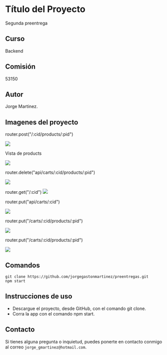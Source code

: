 # Título del Proyecto

Segunda preentrega

## Curso
Backend 

## Comisión
53150

## Autor
Jorge Martinez.

## Imagenes del proyecto

router.post("/:cid/products/:pid")

![](./segunda_pre_entrega/src/public/img/Captura%20de%20pantalla%202024-05-24%20a%20la(s)%206.05.22 p. m..png)

Vista de products

![](./segunda_pre_entrega/src/public/img/Captura%20de%20pantalla%202024-05-24%20a%20la(s)%206.29.24 p. m..png)

router.delete("api/carts/:cid/products/:pid")

![](./segunda_pre_entrega/src/public/img/Captura%20de%20pantalla%202024-05-24%20a%20la(s)%206.19.08 p. m..png)


router.get("/:cid")
![](./segunda_pre_entrega/src/public/img/Captura%20de%20pantalla%202024-05-25%20a%20la(s)%209.04.41 p. m..png)

router.put("api/carts/:cid")

![](./segunda_pre_entrega/src/public/img/)


router.put("/carts/:cid/products/:pid")

![](./segunda_pre_entrega/src/public/img/)




router.put("/carts/:cid/products/:pid")

![](./segunda_pre_entrega/src/public/img/)

## Comandos

```
git clone https://github.com/jorgegastonmartinez/preentregas.git
npm start 
```

## Instrucciones de uso

* Descargue el proyecto, desde GitHub, con el comando git clone.
* Corra la app con el comando npm start.

## Contacto

Si tienes alguna pregunta o inquietud, puedes ponerte en contacto conmigo al correo `jorge_gmartinez@hotmail.com`.
